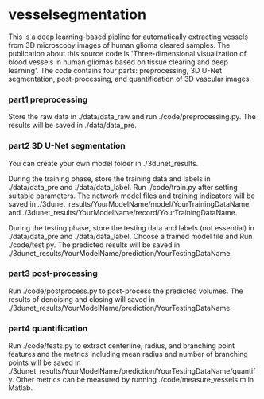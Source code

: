 # vesselsegmentation
This is a deep learning-based pipline for automatically extracting vessels from 3D microscopy images of human glioma cleared samples. The publication about this source code is 'Three-dimensional visualization of blood vessels in human gliomas based on tissue clearing and deep learning'. The code contains four parts: preprocessing, 3D U-Net segmentation, post-processing, and quantification of 3D vascular images.

### part1 preprocessing
Store the raw data in ./data/data_raw and run ./code/preprocessing.py. The results will be saved in ./data/data_pre.

### part2 3D U-Net segmentation
You can create your own model folder in ./3dunet_results. 

During the training phase, store the training data and labels in ./data/data_pre and ./data/data_label. Run ./code/train.py after setting suitable parameters. The network model files and training indicators will be saved in ./3dunet_results/YourModelName/model/YourTrainingDataName and ./3dunet_results/YourModelName/record/YourTrainingDataName. 

During the testing phase, store the testing data and labels (not essential) in ./data/data_pre and ./data/data_label. Choose a trained model file and Run ./code/test.py. The predicted results will be saved in ./3dunet_results/YourModelName/prediction/YourTestingDataName.

### part3 post-processing
Run ./code/postprocess.py to post-process the predicted volumes. The results of denoising and closing will saved in ./3dunet_results/YourModelName/prediction/YourTestingDataName.

### part4 quantification
Run ./code/feats.py to extract centerline, radius, and branching point features and the metrics including mean radius and number of branching points will be saved in
./3dunet_results/YourModelName/prediction/YourTestingDataName/quantify. Other metrics can be measured by running ./code/measure_vessels.m in Matlab.

